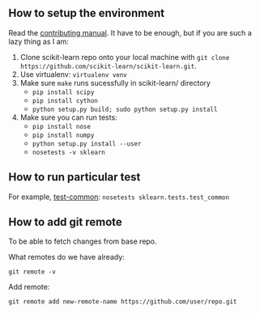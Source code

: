 ## How to setup the environment

Read the [contributing manual](http://scikit-learn.org/dev/developers/contributing.html).
It have to be enough, but if you are such a lazy thing as I am:

1. Clone scikit-learn repo onto your local machine with `git clone https://github.com/scikit-learn/scikit-learn.git`.
2. Use virtualenv: `virtualenv venv`
3. Make sure `make` runs sucessfully in scikit-learn/ directory
    * `pip install scipy`
    * `pip install cython`
    * `python setup.py build; sudo python setup.py install`
4. Make sure you can run tests:
   * `pip install nose`
   * `pip install numpy`
   * `python setup.py install --user`
   * `nosetests -v sklearn`

## How to run particular test

For example, [test-common](https://github.com/scikit-learn/scikit-learn/blob/master/sklearn/tests/test_common.py): `nosetests sklearn.tests.test_common`

## How to add git remote

To be able to fetch changes from base repo.

What remotes do we have already:

    git remote -v

Add remote:

    git remote add new-remote-name https://github.com/user/repo.git
